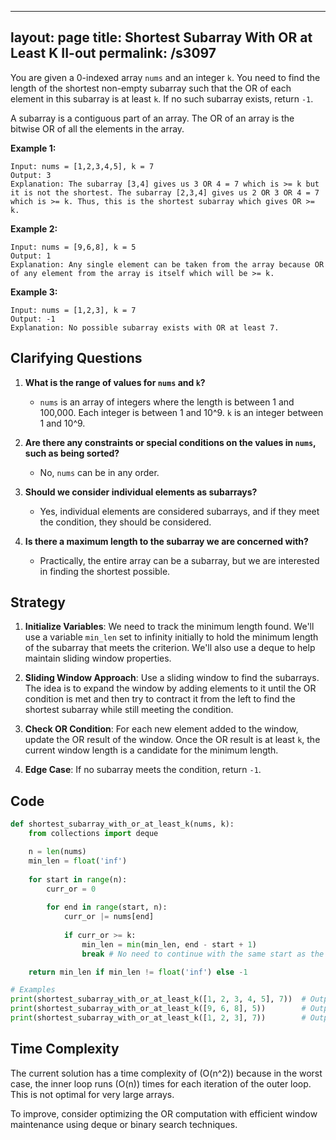 
---
layout: page
title:  Shortest Subarray With OR at Least K II-out
permalink: /s3097
---

You are given a 0-indexed array `nums` and an integer `k`. You need to find the length of the shortest non-empty subarray such that the OR of each element in this subarray is at least `k`. If no such subarray exists, return `-1`.

A subarray is a contiguous part of an array. The OR of an array is the bitwise OR of all the elements in the array.

**Example 1:**

    Input: nums = [1,2,3,4,5], k = 7
    Output: 3
    Explanation: The subarray [3,4] gives us 3 OR 4 = 7 which is >= k but it is not the shortest. The subarray [2,3,4] gives us 2 OR 3 OR 4 = 7 which is >= k. Thus, this is the shortest subarray which gives OR >= k.

**Example 2:**

    Input: nums = [9,6,8], k = 5
    Output: 1
    Explanation: Any single element can be taken from the array because OR of any element from the array is itself which will be >= k.

**Example 3:**

    Input: nums = [1,2,3], k = 7
    Output: -1
    Explanation: No possible subarray exists with OR at least 7.

## Clarifying Questions

1. **What is the range of values for `nums` and `k`?**
   - `nums` is an array of integers where the length is between 1 and 100,000. Each integer is between 1 and 10^9. `k` is an integer between 1 and 10^9.
   
2. **Are there any constraints or special conditions on the values in `nums`, such as being sorted?**
   - No, `nums` can be in any order. 

3. **Should we consider individual elements as subarrays?**
   - Yes, individual elements are considered subarrays, and if they meet the condition, they should be considered.
   
4. **Is there a maximum length to the subarray we are concerned with?**
   - Practically, the entire array can be a subarray, but we are interested in finding the shortest possible.

## Strategy

1. **Initialize Variables**: We need to track the minimum length found. We'll use a variable `min_len` set to infinity initially to hold the minimum length of the subarray that meets the criterion. We'll also use a deque to help maintain sliding window properties.
   
2. **Sliding Window Approach**: Use a sliding window to find the subarrays. The idea is to expand the window by adding elements to it until the OR condition is met and then try to contract it from the left to find the shortest subarray while still meeting the condition.
   
3. **Check OR Condition**: For each new element added to the window, update the OR result of the window. Once the OR result is at least `k`, the current window length is a candidate for the minimum length.
   
4. **Edge Case**: If no subarray meets the condition, return `-1`.

## Code

```python
def shortest_subarray_with_or_at_least_k(nums, k):
    from collections import deque

    n = len(nums)
    min_len = float('inf')
    
    for start in range(n):
        curr_or = 0
        
        for end in range(start, n):
            curr_or |= nums[end]
            
            if curr_or >= k:
                min_len = min(min_len, end - start + 1)
                break # No need to continue with the same start as the subarray will only get longer

    return min_len if min_len != float('inf') else -1

# Examples
print(shortest_subarray_with_or_at_least_k([1, 2, 3, 4, 5], 7))  # Output: 3
print(shortest_subarray_with_or_at_least_k([9, 6, 8], 5))        # Output: 1
print(shortest_subarray_with_or_at_least_k([1, 2, 3], 7))        # Output: -1
```

## Time Complexity

The current solution has a time complexity of \(O(n^2)\) because in the worst case, the inner loop runs \(O(n)\) times for each iteration of the outer loop. This is not optimal for very large arrays.

To improve, consider optimizing the OR computation with efficient window maintenance using deque or binary search techniques.